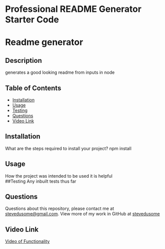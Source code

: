 # Professional README Generator Starter Code

# Readme generator
## Description 
generates a good looking readme from inputs in node
## Table of Contents  
* [Installation](#installation) 
* [Usage](#usage)  
* [Testing](#test) 
* [Questions](#questions)
* [Video Link](#video)
 
## Installation
What are the steps required to install your project?
npm install 
## Usage
How the project was intended to be used
it is helpful  
##Testing
Any inbuilt tests thus far

## Questions
Questions about this repository, please contact me at [stevedusome@gmail.com](mailto:stevedusome@gmail.com). View more of my work in GitHub at [stevedusome](https://github.com/stevedusome)

## Video Link 
[Video of Functionality](https://watch.screencastify.com/v/9kN0JsBKmnIQZ4tRln4x)
